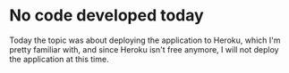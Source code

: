 # No code developed today

Today the topic was about deploying the application to Heroku, which I'm pretty
familiar with, and since Heroku isn't free anymore, I will not deploy the
application at this time.

